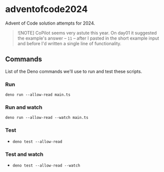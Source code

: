 # adventofcode2024

Advent of Code solution attempts for 2024.

> ![NOTE]
> CoPilot seems very astute this year. On day01 it suggested the example's answer – `11` – after I pasted in the short example input and before I'd written a single line of functionality.

## Commands

List of the Deno commands we'll use to run and test these scripts.

### Run

`deno run --allow-read main.ts`

### Run and watch

`deno run --allow-read --watch main.ts`

### Test

- `deno test --allow-read`

### Test and watch

- `deno test --allow-read --watch`
